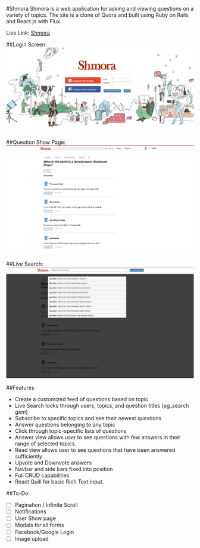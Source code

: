 #Shmora
Shmora is a web application for asking and viewing questions on a variety of topics.
The site is a clone of Quora and built using Ruby on Rails and React.js with Flux.

Live Link:
[Shmora](capstone-nickznaj.herokuapp.com)



##Login Screen:
![Log In](/docs/shmora_login.png?raw=true "Log In")

##Question Show Page:
![Question Show](/docs/shmora_question_view.png?raw=true "Question Show Page")

##Live Search:
![Search](/docs/shmora_search.png?raw=true "Search")


##Features

* Create a customized feed of questions based on topic
* Live Search looks through users, topics, and question titles (pg_search gem)
* Subscribe to specific topics and see their newest questions
* Answer questions belonging to any topic
* Click through topic-specific lists of questions
* Answer view allows user to see questions with few answers in their range of selected topics.
* Read view allows user to see questions that have been answered sufficiently
* Upvote and Downvote answers
* Navbar and side bars fixed into position
* Full CRUD capabilities
* React Quill for basic Rich Text input.


##To-Do:

- [ ] Pagination / Infinite Scroll
- [ ] Notifications
- [ ] User Show page
- [ ] Modals for all forms
- [ ] Facebook/Google Login
- [ ] Image upload
